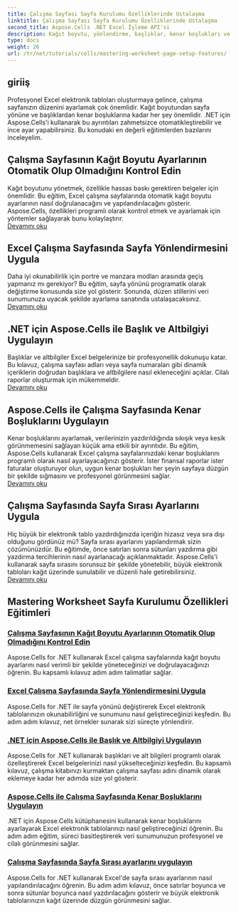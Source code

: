 ```yaml
---
title: Çalışma Sayfası Sayfa Kurulumu Özelliklerinde Ustalaşma
linktitle: Çalışma Sayfası Sayfa Kurulumu Özelliklerinde Ustalaşma
second_title: Aspose.Cells .NET Excel İşleme API'si
description: Kağıt boyutu, yönlendirme, başlıklar, kenar boşlukları ve daha fazlası gibi çalışma sayfası sayfa düzeni özelliklerini yönetmeyi de içeren kapsamlı Aspose.Cells for .NET eğitimlerini keşfedin.
type: docs
weight: 26
url: /tr/net/tutorials/cells/mastering-worksheet-page-setup-features/
---
```

## giriiş

Profesyonel Excel elektronik tabloları oluşturmaya gelince, çalışma sayfanızın düzenini ayarlamak çok önemlidir. Kağıt boyutundan sayfa yönüne ve başlıklardan kenar boşluklarına kadar her şey önemlidir. .NET için Aspose.Cells'i kullanarak bu ayrıntıları zahmetsizce otomatikleştirebilir ve ince ayar yapabilirsiniz. Bu konudaki en değerli eğitimlerden bazılarını inceleyelim.

## Çalışma Sayfasının Kağıt Boyutu Ayarlarının Otomatik Olup Olmadığını Kontrol Edin  
Kağıt boyutunu yönetmek, özellikle hassas baskı gerektiren belgeler için önemlidir. Bu eğitim, Excel çalışma sayfalarında otomatik kağıt boyutu ayarlarının nasıl doğrulanacağını ve yapılandırılacağını gösterir. Aspose.Cells, özellikleri programlı olarak kontrol etmek ve ayarlamak için yöntemler sağlayarak bunu kolaylaştırır.  
[Devamını oku](./check-if-paper-size-settings/)

## Excel Çalışma Sayfasında Sayfa Yönlendirmesini Uygula  
Daha iyi okunabilirlik için portre ve manzara modları arasında geçiş yapmanız mı gerekiyor? Bu eğitim, sayfa yönünü programatik olarak değiştirme konusunda size yol gösterir. Sonunda, düzen stillerini veri sunumunuza uyacak şekilde ayarlama sanatında ustalaşacaksınız.  
[Devamını oku](./implement-page-orientation-in-excel-worksheet/)

## .NET için Aspose.Cells ile Başlık ve Altbilgiyi Uygulayın  
Başlıklar ve altbilgiler Excel belgelerinize bir profesyonellik dokunuşu katar. Bu kılavuz, çalışma sayfası adları veya sayfa numaraları gibi dinamik içeriklerin doğrudan başlıklara ve altbilgilere nasıl ekleneceğini açıklar. Cilalı raporlar oluşturmak için mükemmeldir.  
[Devamını oku](./implement-header-footer/)

## Aspose.Cells ile Çalışma Sayfasında Kenar Boşluklarını Uygulayın  

Kenar boşluklarını ayarlamak, verilerinizin yazdırıldığında sıkışık veya kesik görünmemesini sağlayan küçük ama etkili bir ayrıntıdır. Bu eğitim, Aspose.Cells kullanarak Excel çalışma sayfalarınızdaki kenar boşluklarını programlı olarak nasıl ayarlayacağınızı gösterir. İster finansal raporlar ister faturalar oluşturuyor olun, uygun kenar boşlukları her şeyin sayfaya düzgün bir şekilde sığmasını ve profesyonel görünmesini sağlar.  
[Devamını oku](./implement-margins-in-worksheet/)

## Çalışma Sayfasında Sayfa Sırası Ayarlarını Uygula  

Hiç büyük bir elektronik tablo yazdırdığınızda içeriğin hizasız veya sıra dışı olduğunu gördünüz mü? Sayfa sırası ayarlarını yapılandırmak sizin çözümünüzdür. Bu eğitimde, önce satırları sonra sütunları yazdırma gibi yazdırma tercihlerinin nasıl ayarlanacağı açıklanmaktadır. Aspose.Cells'i kullanarak sayfa sırasını sorunsuz bir şekilde yönetebilir, büyük elektronik tabloları kağıt üzerinde sunulabilir ve düzenli hale getirebilirsiniz.  
[Devamını oku](./implement-page-order-settings/)


## Mastering Worksheet Sayfa Kurulumu Özellikleri Eğitimleri
### [Çalışma Sayfasının Kağıt Boyutu Ayarlarının Otomatik Olup Olmadığını Kontrol Edin](./check-if-paper-size-settings/)
Aspose.Cells for .NET kullanarak Excel çalışma sayfalarında kağıt boyutu ayarlarını nasıl verimli bir şekilde yöneteceğinizi ve doğrulayacağınızı öğrenin. Bu kapsamlı kılavuz adım adım talimatlar sağlar.
### [Excel Çalışma Sayfasında Sayfa Yönlendirmesini Uygula](./implement-page-orientation-in-excel-worksheet/)
Aspose.Cells for .NET ile sayfa yönünü değiştirerek Excel elektronik tablolarınızın okunabilirliğini ve sunumunu nasıl geliştireceğinizi keşfedin. Bu adım adım kılavuz, net örnekler sunarak sizi süreçte yönlendirir.
### [.NET için Aspose.Cells ile Başlık ve Altbilgiyi Uygulayın](./implement-header-footer/)
Aspose.Cells for .NET kullanarak başlıkları ve alt bilgileri programlı olarak özelleştirerek Excel belgelerinizi nasıl yükselteceğinizi keşfedin. Bu kapsamlı kılavuz, çalışma kitabınızı kurmaktan çalışma sayfası adını dinamik olarak eklemeye kadar her adımda size yol gösterir.
### [Aspose.Cells ile Çalışma Sayfasında Kenar Boşluklarını Uygulayın](./implement-margins-in-worksheet/)
.NET için Aspose.Cells kütüphanesini kullanarak kenar boşluklarını ayarlayarak Excel elektronik tablolarınızı nasıl geliştireceğinizi öğrenin. Bu adım adım eğitim, süreci basitleştirerek veri sunumunuzun profesyonel ve cilalı görünmesini sağlar.
### [Çalışma Sayfasında Sayfa Sırası ayarlarını uygulayın](./implement-page-order-settings/)
Aspose.Cells for .NET kullanarak Excel'de sayfa sırası ayarlarının nasıl yapılandırılacağını öğrenin. Bu adım adım kılavuz, önce satırlar boyunca ve sonra sütunlar boyunca nasıl yazdırılacağını gösterir ve büyük elektronik tablolarınızın kağıt üzerinde düzgün görünmesini sağlar.